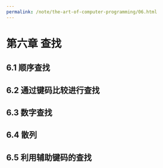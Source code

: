 ```yaml
---
permalink: /note/the-art-of-computer-programming/06.html
---
```


# 第六章 查找

## 6.1 顺序查找

## 6.2 通过键码比较进行查找

## 6.3 数字查找

## 6.4 散列

## 6.5 利用辅助键码的查找
